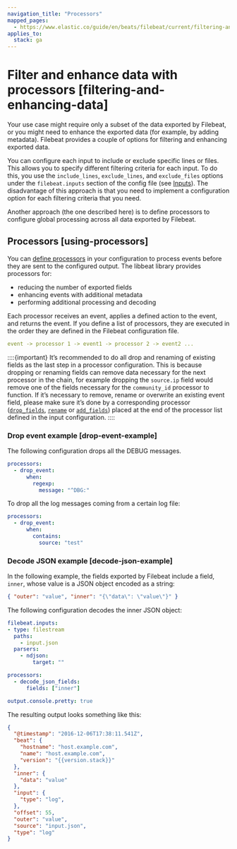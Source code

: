 ```yaml
---
navigation_title: "Processors"
mapped_pages:
  - https://www.elastic.co/guide/en/beats/filebeat/current/filtering-and-enhancing-data.html
applies_to:
  stack: ga
---
```


# Filter and enhance data with processors [filtering-and-enhancing-data]


Your use case might require only a subset of the data exported by Filebeat, or you might need to enhance the exported data (for example, by adding metadata). Filebeat provides a couple of options for filtering and enhancing exported data.

You can configure each input to include or exclude specific lines or files. This allows you to specify different filtering criteria for each input. To do this, you use the `include_lines`, `exclude_lines`, and `exclude_files` options under the `filebeat.inputs` section of the config file (see [Inputs](/reference/filebeat/configuration-filebeat-options.md)). The disadvantage of this approach is that you need to implement a configuration option for each filtering criteria that you need.

Another approach (the one described here) is to define processors to configure global processing across all data exported by Filebeat.


## Processors [using-processors]

You can [define processors](/reference/filebeat/defining-processors.md) in your configuration to process events before they are sent to the configured output. The libbeat library provides processors for:

* reducing the number of exported fields
* enhancing events with additional metadata
* performing additional processing and decoding

Each processor receives an event, applies a defined action to the event, and returns the event. If you define a list of processors, they are executed in the order they are defined in the Filebeat configuration file.

```yaml
event -> processor 1 -> event1 -> processor 2 -> event2 ...
```

::::{important}
It’s recommended to do all drop and renaming of existing fields as the last step in a processor configuration. This is because dropping or renaming fields can remove data necessary for the next processor in the chain, for example dropping the `source.ip` field would remove one of the fields necessary for the `community_id` processor to function. If it’s necessary to remove, rename or overwrite an existing event field, please make sure it’s done by a corresponding processor ([`drop_fields`](/reference/filebeat/drop-fields.md), [`rename`](/reference/filebeat/rename-fields.md) or [`add_fields`](/reference/filebeat/add-fields.md)) placed at the end of the processor list defined in the input configuration.
::::



### Drop event example [drop-event-example]

The following configuration drops all the DEBUG messages.

```yaml
processors:
  - drop_event:
      when:
        regexp:
          message: "^DBG:"
```

To drop all the log messages coming from a certain log file:

```yaml
processors:
  - drop_event:
      when:
        contains:
          source: "test"
```


### Decode JSON example [decode-json-example]

In the following example, the fields exported by Filebeat include a field, `inner`, whose value is a JSON object encoded as a string:

```json
{ "outer": "value", "inner": "{\"data\": \"value\"}" }
```

The following configuration decodes the inner JSON object:

```yaml
filebeat.inputs:
- type: filestream
  paths:
    - input.json
  parsers:
    - ndjson:
        target: ""

processors:
  - decode_json_fields:
      fields: ["inner"]

output.console.pretty: true
```

The resulting output looks something like this:

```json subs=true
{
  "@timestamp": "2016-12-06T17:38:11.541Z",
  "beat": {
    "hostname": "host.example.com",
    "name": "host.example.com",
    "version": "{{version.stack}}"
  },
  "inner": {
    "data": "value"
  },
  "input": {
    "type": "log",
  },
  "offset": 55,
  "outer": "value",
  "source": "input.json",
  "type": "log"
}
```


















































